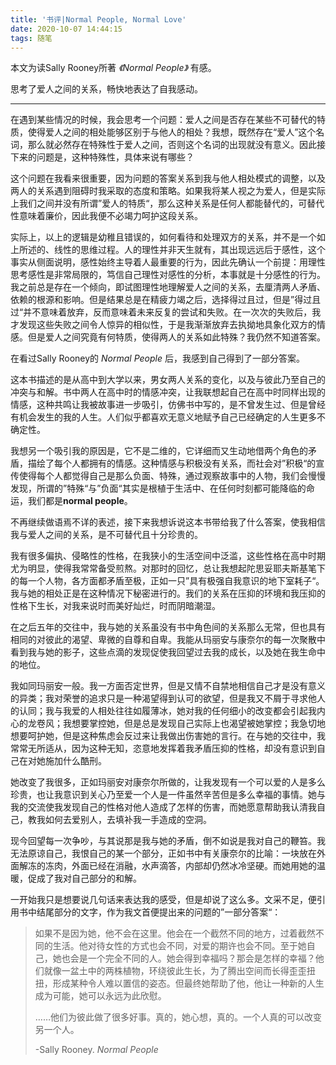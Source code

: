 ```yaml
---
title: '书评|Normal People, Normal Love'
date: 2020-10-07 14:44:15
tags: 随笔
---
```


本文为读Sally Rooney所著 *《Normal People》* 有感。

思考了爱人之间的关系，畅快地表达了自我感动。

<!--more-->

-----------------------------



在遇到某些情况的时候，我会思考一个问题：爱人之间是否存在某些不可替代的特质，使得爱人之间的相处能够区别于与他人的相处？我想，既然存在“爱人”这个名词，那么就必然存在特殊性于爱人之间，否则这个名词的出现就没有意义。因此接下来的问题是，这种特殊性，具体来说有哪些？

这个问题在我看来很重要，因为问题的答案关系到我与他人相处模式的调整，以及两人的关系遇到阻碍时我采取的态度和策略。如果我将某人视之为爱人，但是实际上我们之间并没有所谓”爱人的特质“，那么这种关系是任何人都能替代的，可替代性意味着廉价，因此我便不必竭力呵护这段关系。

实际上，以上的逻辑是幼稚且错误的，如何看待和处理双方的关系，并不是一个如上所述的、线性的思维过程。人的理性并非天生就有，其出现远远后于感性，这个事实从侧面说明，感性始终主导着人最重要的行为，因此先确认一个前提：用理性思考感性是非常局限的，笃信自己理性对感性的分析，本事就是十分感性的行为。我之前总是存在一个倾向，即试图理性地理解爱人之间的关系，去厘清两人矛盾、依赖的根源和影响。但是结果总是在精疲力竭之后，选择得过且过，但是”得过且过“并不意味着放弃，反而意味着未来反复的尝试和失败。在一次次的失败后，我才发现这些失败之间令人惊异的相似性，于是我渐渐放弃去执拗地具象化双方的情感。但是爱人之间究竟有何特质，使得两人的关系如此特殊？我仍然不知道答案。

在看过Sally Rooney的 *Normal People* 后，我感到自己得到了一部分答案。

这本书描述的是从高中到大学以来，男女两人关系的变化，以及与彼此乃至自己的冲突与和解。书中两人在高中时的情感冲突，让我联想起自己在高中时同样出现的情感，这种共鸣让我被故事进一步吸引，仿佛书中写的，是不曾发生过、但是曾经有机会发生的我的人生。人们似乎都喜欢无意义地赋予自己已经确定的人生更多不确定性。

我想另一个吸引我的原因是，它不是二维的，它详细而又生动地借两个角色的矛盾，描绘了每个人都拥有的情感。这种情感与积极没有关系，而社会对”积极“的宣传使得每个人都觉得自己是那么负面、特殊，通过观察故事中的人物，我们会慢慢发现，所谓的”特殊“与”负面“其实是根植于生活中、在任何时刻都可能降临的命运，我们都是**normal people**。

不再继续做语焉不详的表述，接下来我想诉说这本书带给我了什么答案，使我相信我与爱人之间的关系，是不可替代且十分珍贵的。

我有很多偏执、侵略性的性格，在我狭小的生活空间中泛滥，这些性格在高中时期尤为明显，使得我常常备受煎熬。对那时的回忆，总让我想起陀思妥耶夫斯基笔下的每一个人物，各方面都矛盾至极，正如一只”具有极强自我意识的地下室耗子“。我与她的相处正是在这种情况下秘密进行的。我们的关系在压抑的环境和我压抑的性格下生长，对我来说时而美好灿烂，时而阴暗潮湿。

在之后五年的交往中，我与她的关系虽没有书中角色间的关系那么无常，但也具有相同的对彼此的渴望、卑微的自尊和自卑。我能从玛丽安与康奈尔的每一次聚散中看到我与她的影子，这些点滴的发现促使我回望过去我的成长，以及她在我生命中的地位。

我如同玛丽安一般。我一方面否定世界，但是又情不自禁地相信自己才是没有意义的异类；我对荣誉的追求只是一种渴望得到认可的欲望，但是我又不屑于寻求他人的认同；我与我爱的人相处往往如履薄冰，她对我的任何细小的改变都会引起我内心的龙卷风；我想要掌控她，但是总是发现自己实际上也渴望被她掌控；我急切地想要呵护她，但是这种焦虑会反过来让我做出伤害她的言行。在与她的交往中，我常常无所适从，因为这种无知，恣意地发挥着我矛盾压抑的性格，却没有意识到自己在对她施加什么酷刑。

她改变了我很多，正如玛丽安对康奈尔所做的，让我发现有一个可以爱的人是多么珍贵，也让我意识到关心乃至爱一个人是一件虽然辛苦但是多么幸福的事情。她与我的交流使我发现自己的性格对他人造成了怎样的伤害，而她愿意帮助我认清我自己，教我如何去爱别人，去填补我一手造成的空洞。

现今回望每一次争吵，与其说那是我与她的矛盾，倒不如说是我对自己的鞭笞。我无法原谅自己，我恨自己的某一个部分，正如书中有关康奈尔的比喻：一块放在外面解冻的冻肉，外面已经在消融，水声滴答，内部却仍然冰冷坚硬。而她用她的温暖，促成了我对自己部分的和解。

一开始我只是想要说几句话来表达我的感受，但是却说了这么多。文采不足，便引用书中结尾部分的文字，作为我文首便提出来的问题的”一部分答案“：

> 如果不是因为她，他不会在这里。他会在一个截然不同的地方，过着截然不同的生活。他对待女性的方式也会不同，对爱的期许也会不同。至于她自己，她也会是一个完全不同的人。她会得到幸福吗？那会是怎样的幸福？他们就像一盆土中的两株植物，环绕彼此生长，为了腾出空间而长得歪歪扭扭，形成某种令人难以置信的姿态。但最终她帮助了他，他让一种新的人生成为可能，她可以永远为此欣慰。
>
> ……他们为彼此做了很多好事。真的，她心想，真的。一个人真的可以改变另一个人。
>
> -Sally Rooney. *Normal People*

